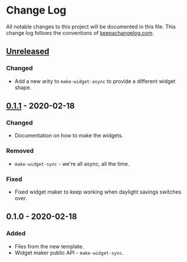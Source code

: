 # Change Log
All notable changes to this project will be documented in this file. This change log follows the conventions of [keepachangelog.com](http://keepachangelog.com/).

## [Unreleased]
### Changed
- Add a new arity to `make-widget-async` to provide a different widget shape.

## [0.1.1] - 2020-02-18
### Changed
- Documentation on how to make the widgets.

### Removed
- `make-widget-sync` - we're all async, all the time.

### Fixed
- Fixed widget maker to keep working when daylight savings switches over.

## 0.1.0 - 2020-02-18
### Added
- Files from the new template.
- Widget maker public API - `make-widget-sync`.

[Unreleased]: https://github.com/your-name/crx77/compare/0.1.1...HEAD
[0.1.1]: https://github.com/your-name/crx77/compare/0.1.0...0.1.1
